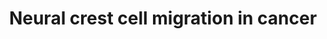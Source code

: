 ---
annotations:
- id: PW:0000003
  parent: signaling pathway
  type: Pathway Ontology
  value: signaling pathway
- id: PW:0000572
  parent: signaling pathway
  type: Pathway Ontology
  value: brain-derived neurotrophic factor signaling pathway
- id: DOID:769
  parent: disease of cellular proliferation
  type: Disease Ontology
  value: neuroblastoma
- id: CL:0000333
  parent: native cell
  type: Cell Type Ontology
  value: migratory neural crest cell
- id: PW:0000605
  parent: disease pathway
  type: Pathway Ontology
  value: cancer pathway
- id: DOID:162
  parent: disease of cellular proliferation
  type: Disease Ontology
  value: cancer
authors:
- AlexanderPico
- Fehrhart
- Eweitz
communities:
- CPTAC
description: Neural crest cells migrate and invade as part of normal development,
  but also as part of neuroblastoma metastasis in cancer. Many of the same growth
  factors, receptors and signaling pathways are involved. The participation of NTRK2
  (TrkB), KIDINS220, and SORT1 (Sortilin) appear to be unique to the cancer signaling
  case, as well as the role for the intracellular domain fragment of NGFR (NGFR-ICD
  or p75ICD).
last-edited: 2021-05-22
ndex: 02e6a277-8b6c-11eb-9e72-0ac135e8bacf
organisms:
- Homo sapiens
redirect_from:
- /index.php/Pathway:WP4565
- /instance/WP4565
revision: null
schema-jsonld:
- '@context': https://schema.org/
  '@id': https://wikipathways.github.io/pathways/WP4565.html
  '@type': Dataset
  creator:
    '@type': Organization
    name: WikiPathways
  description: Neural crest cells migrate and invade as part of normal development,
    but also as part of neuroblastoma metastasis in cancer. Many of the same growth
    factors, receptors and signaling pathways are involved. The participation of NTRK2
    (TrkB), KIDINS220, and SORT1 (Sortilin) appear to be unique to the cancer signaling
    case, as well as the role for the intracellular domain fragment of NGFR (NGFR-ICD
    or p75ICD).
  keywords:
  - AKT1
  - AKT2
  - AKT3
  - ARF1
  - BDNF
  - CDH11
  - EPHB1
  - EPHB2
  - EPHB3
  - EPHB4
  - EPHB6
  - F2RL2
  - FOS
  - JUN
  - KIDINS220
  - MMP2
  - MMP8
  - MMP9
  - NGEF
  - NGFR
  - NGFR-ICD
  - NTRK2
  - PAK1
  - PAK2
  - PAK3
  - PAK4
  - PAK5
  - PAK6
  - PIK3CA
  - PIK3CB
  - PIK3CD
  - PIK3CG
  - PIK3R3
  - PIK3R4
  - PIK3R5
  - PIK3R6
  - RAC1
  - RHOA
  - SORT1
  - STAT3
  - TIAM1
  - TRIO
  - TWIST1
  - proBDNF
  license: CC0
  name: Neural crest cell migration in cancer
seo: CreativeWork
title: Neural crest cell migration in cancer
wpid: WP4565
---
